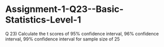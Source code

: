 # Assignment-1-Q23--Basic-Statistics-Level-1
Q 23) Calculate the t scores of 95% confidence interval, 96% confidence interval, 99% confidence interval for sample size of 25
